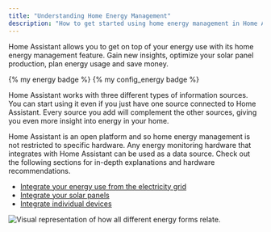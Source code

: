 ```yaml
---
title: "Understanding Home Energy Management"
description: "How to get started using home energy management in Home Assistant."
---
```


Home Assistant allows you to get on top of your energy use with its home energy management feature. Gain new insights, optimize your solar panel production, plan energy usage and save money.

{% my energy badge %} {% my config_energy badge %}

Home Assistant works with three different types of information sources. You can start using it even if you just have one source connected to Home Assistant. Every source you add will complement the other sources, giving you even more insight into energy in your home.

Home Assistant is an open platform and so home energy management is not restricted to specific hardware. Any energy monitoring hardware that integrates with Home Assistant can be used as a data source. Check out the following sections for in-depth explanations and hardware recommendations.

- [Integrate your energy use from the electricity grid](/docs/energy/electricity-grid/)
- [Integrate your solar panels](/docs/energy/solar-panels/)
- [Integrate individual devices](/docs/energy/individual-devices/)

<img src='/images/docs/energy/energy-overview.png' alt='Visual representation of how all different energy forms relate.' style='border: 0;box-shadow: none;'>
